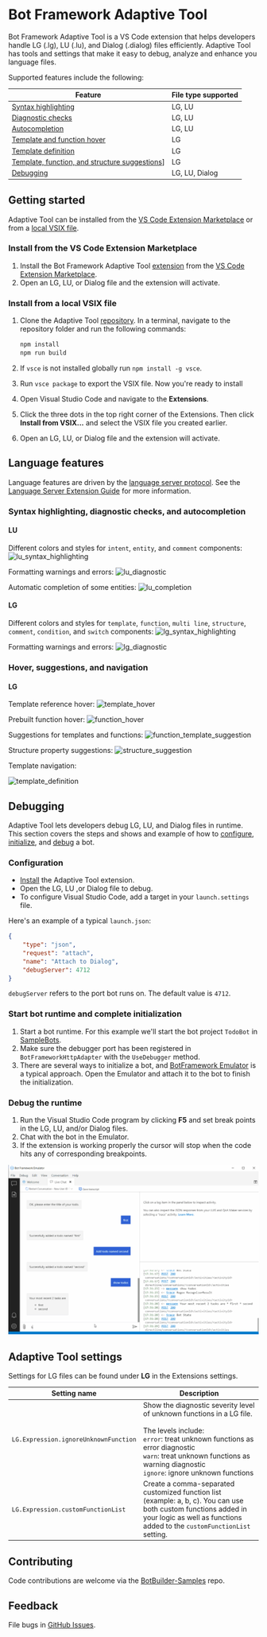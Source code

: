 # Bot Framework Adaptive Tool

Bot Framework Adaptive Tool is a VS Code extension that helps developers handle LG (.lg), LU (.lu), and Dialog (.dialog) files efficiently. Adaptive Tool has tools and settings that make it easy to debug, analyze and enhance you language files.

Supported features include the following:
<!--
- LG/LU syntax highlighting
- LG/LU diagnostic checks
- LG/LU autocompletion
- LG template and function hover
- LG template definition
- LG template, function, and structure suggestions
- Dialog (.dialog) debugging
- LG debugging
-->

| Feature                                       | File type supported |
|-----------------------------------------------|---------------------|
| [Syntax highlighting](#syntax-highlighting-diagnostic-checks,-and-autocompletion)                           | LG, LU              |
| [Diagnostic checks](#syntax-highlighting-diagnostic-checks,-and-autocompletion)                             | LG, LU              |
| [Autocompletion](#syntax-highlighting-diagnostic-checks,-and-autocompletion)                                | LG, LU              |
| [Template and function hover](#hover,-suggestions,-and-navigation)                   | LG                  |
| [Template definition](#hover,-suggestions,-and-navigation)                           | LG                  |
| [Template, function, and structure suggestions](#hover,-suggestions,-and-navigation)] | LG                  |
| [Debugging](#debugging)                                     | LG, LU, Dialog      |

## Getting started

Adaptive Tool can be installed from the [VS Code Extension Marketplace](#install-from-the-vs-code-extension-marketplace) or from a [local VSIX file](#install-from-a-local-vsix-file).

### Install from the VS Code Extension Marketplace

1. Install the Bot Framework Adaptive Tool [extension](https://marketplace.visualstudio.com/items?itemName=adaptive-tool) from the [VS Code Extension Marketplace](https://marketplace.visualstudio.com/vscode).
1. Open an LG, LU, or Dialog file and the extension will activate.

### Install from a local VSIX file

1. Clone the Adaptive Tool [repository](https://github.com/microsoft/BotBuilder-Samples/tree/main/experimental/adaptive-tool). In a terminal, navigate to the repository folder and run the following commands:

    ```cmd
    npm install
    npm run build
    ```

1. If `vsce` is not installed globally run `npm install -g vsce`.
1. Run `vsce package` to export the VSIX file. Now you're ready to install
1. Open Visual Studio Code and navigate to the **Extensions**.
1. Click the three dots in the top right corner of the Extensions. Then click **Install from VSIX...** and select the VSIX file you created earlier.
1. Open an LG, LU, or Dialog file and the extension will activate.

## Language features

Language features are driven by the [language server protocol](./languageServer.md). See the [Language Server Extension Guide](https://code.visualstudio.com/api/language-extensions/language-server-extension-guide) for more information.

### Syntax highlighting, diagnostic checks, and autocompletion

#### LU

Different colors and styles for `intent`, `entity`, and `comment` components:
![lu_syntax_highlighting](https://raw.githubusercontent.com/microsoft/BotBuilder-Samples/main/experimental/adaptive-tool/resources/images/lu_syntax_highlighting.png)

Formatting warnings and errors:
![lu_diagnostic](https://raw.githubusercontent.com/microsoft/BotBuilder-Samples/main/experimental/adaptive-tool/resources/images/lu_diagnostic.png)

Automatic completion of some entities:
![lu_completion](https://raw.githubusercontent.com/microsoft/BotBuilder-Samples/main/experimental/adaptive-tool/resources/images/lu_completion.gif)

#### LG

Different colors and styles for `template`, `function`, `multi line`, `structure`, `comment`, `condition`, and `switch` components:
![lg_syntax_highlighting](https://raw.githubusercontent.com/microsoft/BotBuilder-Samples/main/experimental/adaptive-tool/resources/images/lg_syntax_highlighting.png)

Formatting warnings and errors:
![lg_diagnostic](https://raw.githubusercontent.com/microsoft/BotBuilder-Samples/main/experimental/adaptive-tool/resources/images/lg_diagnostic.gif)

### Hover, suggestions, and navigation

#### LG

Template reference hover:
![template_hover](https://raw.githubusercontent.com/microsoft/BotBuilder-Samples/main/experimental/adaptive-tool/resources/images/template_hover.png)

Prebuilt function hover:
![function_hover](https://raw.githubusercontent.com/microsoft/BotBuilder-Samples/main/experimental/adaptive-tool/resources/images/function_hover.png)

Suggestions for templates and functions:
![function_template_suggestion](https://raw.githubusercontent.com/microsoft/BotBuilder-Samples/main/experimental/adaptive-tool/resources/images/function_template_suggestion.gif)

Structure property suggestions:
![structure_suggestion](https://raw.githubusercontent.com/microsoft/BotBuilder-Samples/main/experimental/adaptive-tool/resources/images/structure_suggestion.gif)

Template navigation:

![template_definition](https://raw.githubusercontent.com/microsoft/BotBuilder-Samples/main/experimental/adaptive-tool/resources/images/template_definition.gif)

## Debugging

Adaptive Tool lets developers debug LG, LU, and Dialog files in runtime. This section covers the steps and shows and example of how to [configure](#configuration), [initialize](#start-bot-runtime-and-complete-initialization), and [debug](#debug-the-runtime) a bot.

### Configuration

- [Install](#getting-started) the Adaptive Tool extension.
- Open the LG, LU ,or Dialog file to debug.
- To configure Visual Studio Code, add a target in your `launch.settings` file.

Here's an example of a typical `launch.json`:

```json
{
    "type": "json",
    "request": "attach",
    "name": "Attach to Dialog",
    "debugServer": 4712
}
```

`debugServer` refers to the port bot runs on. The default value is `4712`.

### Start bot runtime and complete initialization

1. Start a bot runtime. For this example we'll start the bot project `TodoBot` in [SampleBots](https://github.com/microsoft/botbuilder-dotnet/tree/main/tests/Microsoft.Bot.Builder.TestBot.Json).
1. Make sure the debugger port has been registered in `BotFrameworkHttpAdapter` with the `UseDebugger` method.
1. There are several ways to initialize a bot, and [BotFramework Emulator](https://github.com/microsoft/BotFramework-Emulator) is a typical approach. Open the Emulator and attach it to the bot to finish the initialization.

### Debug the runtime

1. Run the Visual Studio Code program by clicking **F5** and set break points in the LG, LU, and/or Dialog files.
1. Chat with the bot in the Emulator.
1. If the extension is working properly the cursor will stop when the code hits any of corresponding breakpoints.

![breakpoints](../adaptive-tool/resources/images/breakpoints.gif)

## Adaptive Tool settings

Settings for LG files can be found under **LG** in the Extensions settings.

|Setting name|Description|
|-----|---------------|
|`LG.Expression.ignoreUnknownFunction`|Show the diagnostic severity level of unknown functions in a LG file.<br><br>The levels include:<br/>`error`: treat unknown functions as error diagnostic<br>`warn`: treat unknown functions as warning diagnostic<br>`ignore`: ignore unknown functions|
|`LG.Expression.customFunctionList`| Create a comma-separated customized function list (example: a, b, c). You can use both custom functions added in your logic as well as functions added to the `customFunctionList` setting.|

## Contributing

Code contributions are welcome via the [BotBuilder-Samples](https://github.com/microsoft/BotBuilder-Samples) repo.

## Feedback

File bugs in [GitHub Issues](https://github.com/Microsoft/BotBuilder-Samples/issues).
